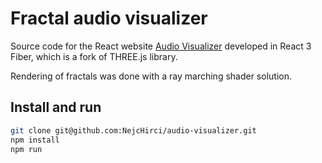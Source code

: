# Fractal audio visualizer

Source code for the React website [Audio Visualizer](https://nejchirci.github.io/audio-visualizer) developed in 
React 3 Fiber, which is a fork of THREE.js library. 

Rendering of fractals was done with a ray marching shader solution.

## Install and run

```bash
git clone git@github.com:NejcHirci/audio-visualizer.git
npm install
npm run
```